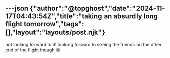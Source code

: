 ---json
{"author":"@topghost","date":"2024-11-17T04:43:54Z","title":"taking an absurdly long flight tomorrow","tags":[],"layout":"layouts/post.njk"}
---
not looking forward to it! looking forward to seeing the friends on the other end of the flight though &#x1F60C;
